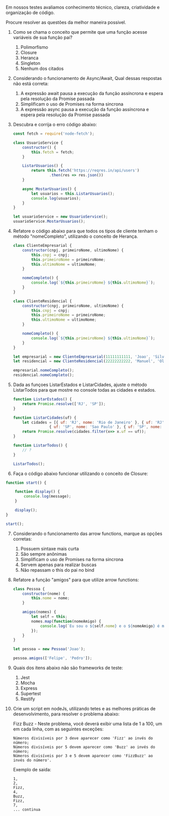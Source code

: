 Em nossos testes avaliamos conhecimento técnico, clareza, criatividade e organização de código. 

Procure resolver as questões da melhor maneira possivel.



1) Como se chama o conceito que permite que uma função acesse variáveis de sua função pai?

    1. Polimorfismo
    2. Closure
    3. Heranca
    4. Singleton
    5. Nenhum dos citados

2) Considerando o funcionamento de Async/Await, Qual dessas respostas não está correta:

    1. A expressão await pausa a execução da função assíncrona e espera pela resolução da Promise passada
    2. Simplificam o uso de Promises na forma sincrona
    3. A expressão async pausa a execução da função assíncrona e espera pela resolução da Promise passada

3) Descubra e corrija o erro código abaixo:

    ```javascript
    const fetch = require('node-fetch');

    class UsuarioService {
        constructor() {
            this.fetch = fetch;
        }

        ListarUsuarios() {
            return this.fetch('https://reqres.in/api/users')
                    .then(res => res.json())
        }

        async MostarUsuarios() {
            let usuarios = this.ListarUsuarios();
            console.log(usuarios);
        }
    }

    let usuarioService = new UsuarioService();
    usuarioService.MostarUsuarios();
    ```

4) Refatore o código abaixo para que todos os tipos de cliente tenham o método "nomeCompleto", utilizando o conceito de Herança.

    ```javascript
    class ClienteEmpresarial {
        constructor(cnpj, primeiroNome, ultimoNome) {
            this.cnpj = cnpj;
            this.primeiroNome = primeiroNome;
            this.ultimoNome = ultimoNome;
        }

        nomeCompleto() {
            console.log(`${this.primeiroNome} ${this.ultimoNome}`);
        }
    }

    class ClienteResidencial {
        constructor(cnpj, primeiroNome, ultimoNome) {
            this.cnpj = cnpj;
            this.primeiroNome = primeiroNome;
            this.ultimoNome = ultimoNome;
        }

        nomeCompleto() {
            console.log(`${this.primeiroNome} ${this.ultimoNome}`);
        }
    }

    let empresarial = new ClienteEmpresarial(11111111111, 'Joao', 'Silva');
    let residencial = new ClienteResidencial(22222222222, 'Manuel', 'Oliveira');

    empresarial.nomeCompleto();
    residencial.nomeCompleto();
    ```

5) Dada as funçoes ListarEstados e ListarCidades, ajuste o método ListarTodos para que mostre no console todas as cidades e estados.

    ```javascript
    function ListarEstados() {
        return Promise.resolve(['RJ', 'SP']);
    }

    function ListarCidades(uf) {
        let cidades = [{ uf: 'RJ', nome: 'Rio de Janeiro' }, { uf: 'RJ', nome: 'Petrópolis' },
                    { uf: 'SP', nome: 'Sao Paulo' }, { uf: 'SP', nome: 'Sorocaba' }];
        return Promise.resolve(cidades.filter(x=> x.uf == uf));
    }

    function ListarTodos() {
        // ?
    }
   
    ListarTodos();
    ```

6) Faça o código abaixo funcionar utilizando o conceito de Closure:

```javascript
function start() {

    function display() {
        console.log(message);
    }

    display();
}

start();
```

7) Considerando o funcionamento das arrow functions, marque as opções corretas:

    1. Possuem sintaxe mais curta
    2. São sempre anônimas
    3. Simplificam o uso de Promises na forma sincrona
    4. Servem apenas para realizar buscas
    5. Não repassam o this do pai no bind

8) Refatore a função "amigos" para que utilize arrow functions:

    ```javascript
    class Pessoa {
        constructor(nome) {
            this.nome = nome;
        }

        amigos(nomes) {
            let self = this;
            nomes.map(function(nomeAmigo) {
                console.log(`Eu sou o ${self.nome} e o ${nomeAmigo} é meu amigo`);
            });
        }
    }

    let pessoa = new Pessoa('Joao');

    pessoa.amigos(['Felipe', 'Pedro']);
    ```

9) Quais dos itens abaixo não são frameworks de teste:

    1. Jest
    2. Mocha
    3. Express
    4. Supertest
    5. Restify

10) Crie um script em nodeJs, utilizando tetes e as melhores práticas de desenvolvimento, para resolver o problema abaixo:

    Fizz Buzz - Neste problema, você deverá exibir uma lista de 1 a 100, um em cada linha, com as seguintes exceções:

        Números divisíveis por 3 deve aparecer como 'Fizz' ao invés do número;
        Números divisíveis por 5 devem aparecer como 'Buzz' ao invés do número;
        Números divisíveis por 3 e 5 devem aparecer como 'FizzBuzz' ao invés do número'.

    Exemplo de saida:

        1,
        2,
        Fizz,
        4,
        Buzz,
        Fizz,
        7,
        ... continua